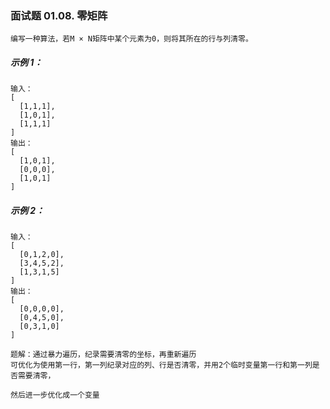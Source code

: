 ### 面试题 01.08. 零矩阵

```text
编写一种算法，若M × N矩阵中某个元素为0，则将其所在的行与列清零。
```
##### 示例 1：
```text
输入：
[
  [1,1,1],
  [1,0,1],
  [1,1,1]
]
输出：
[
  [1,0,1],
  [0,0,0],
  [1,0,1]
]
```

##### 示例 2：
```text
输入：
[
  [0,1,2,0],
  [3,4,5,2],
  [1,3,1,5]
]
输出：
[
  [0,0,0,0],
  [0,4,5,0],
  [0,3,1,0]
]

```

```text
题解：通过暴力遍历，纪录需要清零的坐标，再重新遍历
可优化为使用第一行，第一列纪录对应的列、行是否清零，并用2个临时变量第一行和第一列是否需要清零，

然后进一步优化成一个变量
```